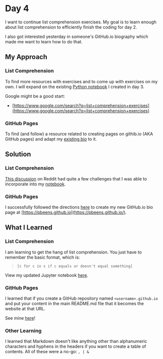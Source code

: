 # Day 4

I want to continue list comprehension exercises. My goal is to learn enough about list comprehension to efficiently finish the coding for day 2.

I also got interested yesterday in someone's GitHub.io biography which made me want to learn how to do that.

## My Approach

### List Comprehension

To find more resources with exercises and to come up with exercises on my own. I will expand on the existing [Python notebook](..\03\list_comp.ipynb) I created in day 3.

Google might be a good start:

- [https://www.google.com/search?q=list+comprehension+exercises](https://www.google.com/search?q=list+comprehension+exercises)

### GitHub Pages

To find (and follow) a resource related to creating pages on githib.io (AKA GitHub pages) and adapt my [existing bio](https://peter.beens.ca/) to it.

## Solution

### List Comprehension

[This discussion](https://www.reddit.com/r/learnpython/comments/4d2yl7/i_need_list_comprehension_exercises_to_drill/) on Reddit had quite a few challenges that I was able to incorporate into my [notebook](..\03\list_comp.ipynb).

### GitHub Pages

I successfully followed the directions [here](https://help.github.com/en/articles/creating-a-github-pages-site) to create my new GitHub.io bio page at [https://pbeens.github.io](https://pbeens.github.io/).

## What I Learned

### List Comprehension

I am learning to get the hang of list comprehension. You just have to remember the basic format, which is:

> `[c for c in s if c equals or doesn't equal something]`

View my updated Jupyter notebook [here](https://colab.research.google.com/drive/1fbmH9yDS5fzFcxEZMnUzmb3qCqGQoaEv#scrollTo=2jpxdgBu3rqc).

### GitHub Pages

I learned that if you create a GitHub repository named `<username>.github.io` and put your content in the main README.md file that it becomes the website at that URL.

See mine [here](https://pbeens.github.io/)!

### Other Learning

I learned that Markdown doesn't like anything other than alphanumeric characters and hyphens in the headers if you want to create a table of contents. All of these were a no-go: `, | &`
